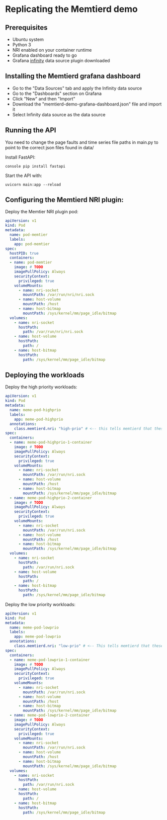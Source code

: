# Replicating the Memtierd demo

## Prerequisites
- Ubuntu system
- Python 3
- NRI enabled on your container runtime
- Grafana dashboard ready to go
- Grafana [infinity](https://grafana.com/grafana/plugins/yesoreyeram-infinity-datasource/) data source plugin downloaded

## Installing the Memtierd grafana dashboard

- Go to the "Data Sources" tab and apply the Infinity data source
- Go to the "Dashboards" section on Grafana
- Click "New" and then "Import"
- Download the "memtierd-demo-grafana-dashboard.json" file and import it
- Select Infinity data source as the data source

## Running the API

You need to change the page faults and time series file paths in main.py to point to the correct json files found in data/

Install FastAPI:
```
console pip install fastapi
```

Start the API with:
```console
uvicorn main:app --reload
```

## Configuring the Memtierd NRI plugin:

Deploy the Memtier NRI plugin pod:
```yaml
apiVersion: v1
kind: Pod
metadata:
  name: pod-memtier
  labels:
    app: pod-memtier
spec:
  hostPID: true
  containers:
  - name: pod-memtier
    image: # TODO
    imagePullPolicy: Always
    securityContext:
      privileged: true
    volumeMounts:
      - name: nri-socket
        mountPath: /var/run/nri/nri.sock
      - name: host-volume
        mountPath: /host
      - name: host-bitmap
        mountPath: /sys/kernel/mm/page_idle/bitmap
  volumes:
    - name: nri-socket
      hostPath:
        path: /var/run/nri/nri.sock
    - name: host-volume
      hostPath:
        path: /
    - name: host-bitmap
      hostPath:
        path: /sys/kernel/mm/page_idle/bitmap
```

## Deploying the workloads

Deploy the high priority workloads:
```yaml
apiVersion: v1
kind: Pod
metadata:
  name: meme-pod-highprio
  labels:
    app: meme-pod-highprio
  annotations:
    class.memtierd.nri: "high-prio" # <-- this tells memtierd that these workloads are "high priority"
spec:
  containers:
  - name: meme-pod-highprio-1-container
    image: # TODO
    imagePullPolicy: Always
    securityContext:
      privileged: true
    volumeMounts:
      - name: nri-socket
        mountPath: /var/run/nri.sock
      - name: host-volume
        mountPath: /host
      - name: host-bitmap
        mountPath: /sys/kernel/mm/page_idle/bitmap
  - name: meme-pod-highprio-2-container
    image: # TODO
    imagePullPolicy: Always
    securityContext:
      privileged: true
    volumeMounts:
      - name: nri-socket
        mountPath: /var/run/nri.sock
      - name: host-volume
        mountPath: /host
      - name: host-bitmap
        mountPath: /sys/kernel/mm/page_idle/bitmap
  volumes:
    - name: nri-socket
      hostPath:
        path: /var/run/nri.sock
    - name: host-volume
      hostPath:
        path: /
    - name: host-bitmap
      hostPath:
        path: /sys/kernel/mm/page_idle/bitmap
```

Deploy the low priority workloads:
```yaml
apiVersion: v1
kind: Pod
metadata:
  name: meme-pod-lowprio
  labels:
    app: meme-pod-lowprio
  annotations:
    class.memtierd.nri: "low-prio" # <-- This tells memtierd that these workloads are "low priority"
spec:
  containers:
  - name: meme-pod-lowprio-1-container
    image: # TODO
    imagePullPolicy: Always
    securityContext:
      privileged: true
    volumeMounts:
      - name: nri-socket
        mountPath: /var/run/nri.sock
      - name: host-volume
        mountPath: /host
      - name: host-bitmap
        mountPath: /sys/kernel/mm/page_idle/bitmap
  - name: meme-pod-lowprio-2-container
    image: # TODO
    imagePullPolicy: Always
    securityContext:
      privileged: true
    volumeMounts:
      - name: nri-socket
        mountPath: /var/run/nri.sock
      - name: host-volume
        mountPath: /host
      - name: host-bitmap
        mountPath: /sys/kernel/mm/page_idle/bitmap
  volumes:
    - name: nri-socket
      hostPath:
        path: /var/run/nri.sock
    - name: host-volume
      hostPath:
        path: /
    - name: host-bitmap
      hostPath:
        path: /sys/kernel/mm/page_idle/bitmap
```
